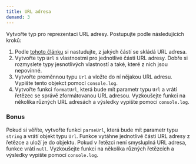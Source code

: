 ```yaml
---
title: URL adresa
demand: 3
---
```


Vytvořte typ pro reprezentaci URL adresy. Postupujte podle následujících kroků:

1. Podle [tohoto článku](https://medium.com/@joseph.pyram/9-parts-of-a-url-that-you-should-know-89fea8e11713) si nastudujte, z jakých částí se skládá URL adresa. 
1. Vytvořte typ `Url` s vlastnostmi pro jednotlivé části URL adresy. Dobře si rozmyslete typy jesnotlivých vlastností a také, které z nich jsou nepovinné.
1. Vytvořte proměnnou typu `Url` a vložte do ní nějakou URL adresu. Vypište tento objekct pomocí `console.log`.
1. Vytvořte funkci `formatUrl`, která bude mít parametr typu `Url` a vrátí řetězec se správě zformátovanou URL adresou. Vyzkoušejte funkci na několika různých URL adresách a výsledky vypište pomocí `console.log`.

### Bonus

Pokud si věříte, vytvořte funkci `parseUrl`, která bude mít parametr typu `string` a vrátí objekt typu `Url`. Funkce vytáhne jednotlivé části URL adresy z řetězce a uloží je do objektu. Pokud v řetězci není smysluplná URL adresa, funkce vrátí `null`. Vyzkoušejte funkci na několika různých řetězcích a výsledky vypište pomocí `console.log`.

